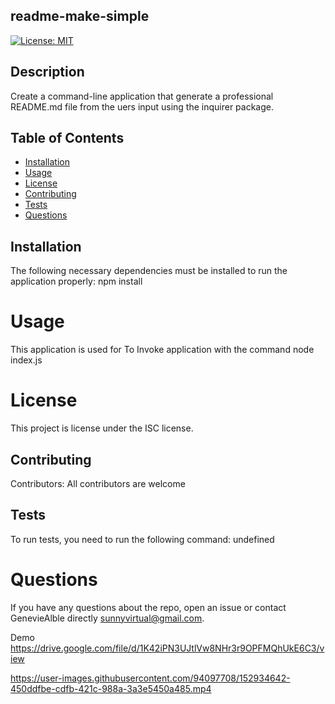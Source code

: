 ## readme-make-simple
[![License: MIT](https://img.shields.io/badge/License-MIT-pink.svg)](https://opensource.org/licenses/MIT)

## Description
Create a command-line application that generate a professional README.md file from the uers input using the inquirer package. 
## Table of Contents 
* [Installation](#installation)
* [Usage](#usage)
* [License](#license)
* [Contributing](#contributing)
* [Tests](#tests)
* [Questions](#questions)
## Installation
The following necessary dependencies must be installed to run the application properly: npm install 
# Usage
​This application is used for To Invoke application with the command node index.js 
# License
This project is license under the ISC  license.
## Contributing
​Contributors: All contributors are welcome 
## Tests
To run tests, you need to run the following command: undefined
# Questions
If you have any questions about the repo, open an issue or contact GenevieAlble  directly sunnyvirtual@gmail.com.

Demo 
https://drive.google.com/file/d/1K42iPN3UJtlVw8NHr3r9OPFMQhUkE6C3/view

https://user-images.githubusercontent.com/94097708/152934642-450ddfbe-cdfb-421c-988a-3a3e5450a485.mp4
